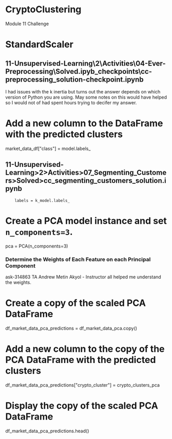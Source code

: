 # CryptoClustering
Module 11 Challenge
# StandardScaler
## 11-Unsupervised-Learning\2\Activities\04-Ever-Preprocessing\Solved\.ipyb_checkpoints\cc-preprocessing_solution-checkpoint.ipynb
I had issues with the k inertia but turns out the answer depends on which version of Python you are using.  May some notes on this would have helped so I would not of had spent hours trying to decifer my answer.

# Add a new column to the DataFrame with the predicted clusters
market_data_df["class"] = model.labels_
## 11-Unsupervised-Learning>2>Activities>07_Segmenting_Customers>Solved>cc_segmenting_customers_solution.ipynb
        labels = k_model.labels_
# Create a PCA model instance and set `n_components=3`.
pca = PCA(n_components=3)
### Determine the Weights of Each Feature on each Principal Component
ask-314863 
TA Andrew
Metin Akyol - Instructor 
all helped me understand the weights.
# Create a copy of the scaled PCA DataFrame
df_market_data_pca_predictions = df_market_data_pca.copy()

# Add a new column to the copy of the PCA DataFrame with the predicted clusters
df_market_data_pca_predictions["crypto_cluster"] = crypto_clusters_pca

# Display the copy of the scaled PCA DataFrame
df_market_data_pca_predictions.head()



